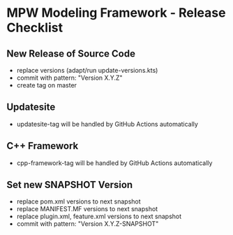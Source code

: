 # MPW Modeling Framework - Release Checklist

## New Release of Source Code

* replace versions (adapt/run update-versions.kts)
* commit with pattern: "Version X.Y.Z"
* create tag on master

## Updatesite

* updatesite-tag will be handled by GitHub Actions automatically

## C++ Framework

* cpp-framework-tag will be handled by GitHub Actions automatically

## Set new SNAPSHOT Version

* replace pom.xml versions to next snapshot
* replace MANIFEST.MF versions to next snapshot
* replace plugin.xml, feature.xml versions to next snapshot
* commit with pattern: "Version X.Y.Z-SNAPSHOT"
